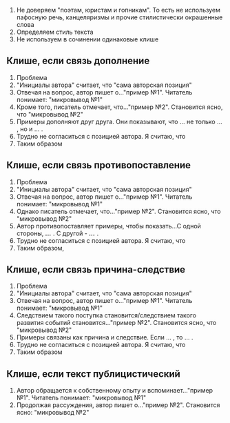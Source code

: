 1. Не доверяем "поэтам, юристам и гопникам". То есть не используем пафосную речь, канцеляризмы и прочие стилистически окрашенные слова
2. Определяем стиль текста
3. Не используем в сочинении одинаковые клише
## Клише, если связь дополнение
1. Проблема
2. "Инициалы автора" считает, что "сама авторская позиция"
3. Отвечая на вопрос, автор пишет о..."пример №1". Читатель понимает: "микровывод №1"
4. Кроме того, писатель отмечает, что..."пример №2". Становится ясно, что "микровывод №2"
5. Примеры дополняют друг друга. Они показывают, что ... не только ... , но и ... .
6. Трудно не согласиться с позицией автора. Я считаю, что
7. Таким образом
## Клише, если связь противопоставление
1. Проблема
2. "Инициалы автора" считает, что "сама авторская позиция"
3. Отвечая на вопрос, автор пишет о..."пример №1". Читатель понимает: "микровывод №1"
4. Однако писатель отмечает, что..."пример №2". Становится ясно, что "микровывод №2"
5. Автор противопоставляет примеры, чтобы показать...С одной стороны, ***...*** . С другой -  ***...*** .
6. Трудно не согласиться с позицией автора. Я считаю, что
7. Таким образом, 

## Клише, если связь причина-следствие
1. Проблема
2. "Инициалы автора" считает, что "сама авторская позиция"
3. Отвечая на вопрос, автор пишет о..."пример №1". Читатель понимает: "микровывод №1"
4. Следствием такого поступка становится/следствием такого развития событий становится..."пример №2". Становится ясно, что "микровывод №2"
5. Примеры связаны как причина и следствие. Если ... , то ... .
6. Трудно не согласиться с позицией автора. Я считаю, что
7. Таким образом
## Клише, если текст публицистический
1. Автор обращается к собственному опыту и вспоминает..."пример №1". Читатель понимает: "микровывод №1"
2. Продолжая рассуждения, автор пишет о..."пример №2". Становится ясно: "микровывод №2"